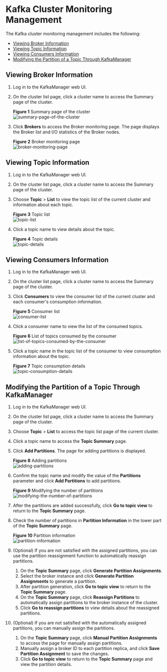 # Kafka Cluster Monitoring Management<a name="EN-US_TOPIC_0221415082"></a>

The Kafka cluster monitoring management includes the following:

-   [Viewing Broker Information](#section1254019150558)
-   [Viewing Topic Information](#section2384151125912)
-   [Viewing Consumers Information](#section517576022)
-   [Modifying the Partition of a Topic Through KafkaManager](#section195268241735)

## Viewing Broker Information<a name="section1254019150558"></a>

1.  Log in to the KafkaManager web UI.
2.  On the cluster list page, click a cluster name to access the Summary page of the cluster.

    **Figure  1**  Summary page of the cluster<a name="fig51082016253"></a>  
    ![](figures/summary-page-of-the-cluster.png "summary-page-of-the-cluster")

3.  Click  **Brokers**  to access the Broker monitoring page. The page displays the Broker list and I/O statistics of the Broker nodes.

    **Figure  2**  Broker monitoring page<a name="fig4283026133010"></a>  
    ![](figures/broker-monitoring-page.png "broker-monitoring-page")


## Viewing Topic Information<a name="section2384151125912"></a>

1.  Log in to the KafkaManager web UI.
2.  On the cluster list page, click a cluster name to access the Summary page of the cluster.
3.  Choose  **Topic**  \>  **List**  to view the topic list of the current cluster and information about each topic.

    **Figure  3**  Topic list<a name="fig820314249365"></a>  
    ![](figures/topic-list.png "topic-list")

4.  Click a topic name to view details about the topic.

    **Figure  4**  Topic details<a name="fig597644733810"></a>  
    ![](figures/topic-details.png "topic-details")


## Viewing Consumers Information<a name="section517576022"></a>

1.  Log in to the KafkaManager web UI.
2.  On the cluster list page, click a cluster name to access the Summary page of the cluster.
3.  Click  **Consumers**  to view the consumer list of the current cluster and each consumer's consumption information.

    **Figure  5**  Consumer list<a name="fig1875394394113"></a>  
    ![](figures/consumer-list.png "consumer-list")

4.  Click a consumer name to view the list of the consumed topics.

    **Figure  6**  List of topics consumed by the consumer<a name="fig197791150114411"></a>  
    ![](figures/list-of-topics-consumed-by-the-consumer.png "list-of-topics-consumed-by-the-consumer")

5.  Click a topic name in the topic list of the consumer to view consumption information about the topic.

    **Figure  7**  Topic consumption details<a name="fig10399118144810"></a>  
    ![](figures/topic-consumption-details.png "topic-consumption-details")


## Modifying the Partition of a Topic Through KafkaManager<a name="section195268241735"></a>

1.  Log in to the KafkaManager web UI.
2.  On the cluster list page, click a cluster name to access the Summary page of the cluster.
3.  Choose  **Topic**  \>  **List**  to access the topic list page of the current cluster.
4.  Click a topic name to access the  **Topic Summary**  page.
5.  Click  **Add Partitions**. The page for adding partitions is displayed.

    **Figure  8**  Adding partitions<a name="fig122581408519"></a>  
    ![](figures/adding-partitions.png "adding-partitions")

6.  Confirm the topic name and modify the value of the  **Partitions**  parameter and click  **Add Partitions**  to add partitions.

    **Figure  9**  Modifying the number of partitions<a name="fig15559240162512"></a>  
    ![](figures/modifying-the-number-of-partitions.png "modifying-the-number-of-partitions")

7.  After the partitions are added successfully, click  **Go to topic view**  to return to the  **Topic Summary**  page.
8.  Check the number of partitions in  **Partition Information**  in the lower part of the  **Topic Summary**  page.

    **Figure  10**  Partition information<a name="fig191755129282"></a>  
    ![](figures/partition-information.png "partition-information")

9.  \(Optional\) If you are not satisfied with the assigned partitions, you can use the partition reassignment function to automatically reassign partitions.
    1.  On the  **Topic Summary**  page, click  **Generate Partition Assignments**.
    2.  Select the broker instance and click  **Generate Partition Assignments**  to generate a partition.
    3.  After partition generation, click  **Go to topic view**  to return to the  **Topic Summary**  page.
    4.  On the  **Topic Summary**  page, click  **Reassign Partitions**  to automatically assign partitions to the broker instance of the cluster.
    5.  Click  **Go to reassign partitions**  to view details about the reassigned partitions.

10. \(Optional\) If you are not satisfied with the automatically assigned partitions, you can manually assign the partitions.
    1.  On the  **Topic Summary**  page, click  **Manual Partition Assignments**  to access the page for manually assign partitions.
    2.  Manually assign a broker ID to each partition replica, and click  **Save Partition Assignment**  to save the changes.
    3.  Click  **Go to topic view**  to return to the  **Topic Summary**  page and view the partition details.


